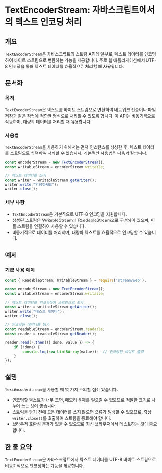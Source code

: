 <!--
Meta Description: # TextEncoderStream: 자바스크립트에서의 텍스트 인코딩 처리 ## 개요 `TextEncoderStream`은 자바스크립트의 스트림 API의 일부로, 텍스트 데이터를 인코딩하여 바이트 스트림으로 변환하는 기능을 제공합니다. 주로 웹 애플리케이션에서 UTF-...
Meta Keywords: 데이터를, textencoderstream, const, 텍스트, writer
-->

# TextEncoderStream: 자바스크립트에서의 텍스트 인코딩 처리

## 개요
`TextEncoderStream`은 자바스크립트의 스트림 API의 일부로, 텍스트 데이터를 인코딩하여 바이트 스트림으로 변환하는 기능을 제공합니다. 주로 웹 애플리케이션에서 UTF-8 인코딩을 통해 텍스트 데이터를 효율적으로 처리할 때 사용됩니다.

## 문서화

### 목적
`TextEncoderStream`은 텍스트를 바이트 스트림으로 변환하여 네트워크 전송이나 파일 저장과 같은 작업에 적합한 형식으로 처리할 수 있도록 합니다. 이 API는 비동기적으로 작동하며, 대량의 데이터를 처리할 때 유용합니다.

### 사용법
`TextEncoderStream`을 사용하기 위해서는 먼저 인스턴스를 생성한 후, 텍스트 데이터를 스트림으로 입력하여 처리할 수 있습니다. 기본적인 사용법은 다음과 같습니다.

```javascript
const encoderStream = new TextEncoderStream();
const writableStream = encoderStream.writable;

// 텍스트 데이터를 쓰기
const writer = writableStream.getWriter();
writer.write("안녕하세요");
writer.close();
```

### 세부 사항
- `TextEncoderStream`은 기본적으로 UTF-8 인코딩을 지원합니다.
- 생성된 스트림은 WritableStream과 ReadableStream으로 구성되어 있으며, 이들 스트림을 연결하여 사용할 수 있습니다.
- 비동기적으로 데이터를 처리하며, 대량의 텍스트를 효율적으로 인코딩할 수 있습니다.

## 예제

### 기본 사용 예제

```javascript
const { ReadableStream, WritableStream } = require('stream/web');

const encoderStream = new TextEncoderStream();
const writableStream = encoderStream.writable;

// 텍스트 데이터를 인코딩하여 스트림으로 쓰기
const writer = writableStream.getWriter();
writer.write("테스트 데이터");
writer.close();

// 인코딩된 데이터를 읽기
const readableStream = encoderStream.readable;
const reader = readableStream.getReader();

reader.read().then(({ done, value }) => {
    if (!done) {
        console.log(new Uint8Array(value));  // 인코딩된 바이트 출력
    }
});
```

## 설명
`TextEncoderStream`을 사용할 때 몇 가지 주의할 점이 있습니다.
- 인코딩할 텍스트가 너무 크면, 메모리 문제를 일으킬 수 있으므로 적절한 크기로 나누어 쓰는 것이 좋습니다.
- 스트림을 닫기 전에 모든 데이터를 쓰지 않으면 오류가 발생할 수 있으므로, 항상 `writer.close()`를 호출하여 스트림을 종료해야 합니다.
- 브라우저 호환성 문제가 있을 수 있으므로 최신 브라우저에서 테스트하는 것이 중요합니다.

## 한 줄 요약
`TextEncoderStream`은 자바스크립트에서 텍스트 데이터를 UTF-8 바이트 스트림으로 비동기적으로 인코딩하는 기능을 제공합니다.